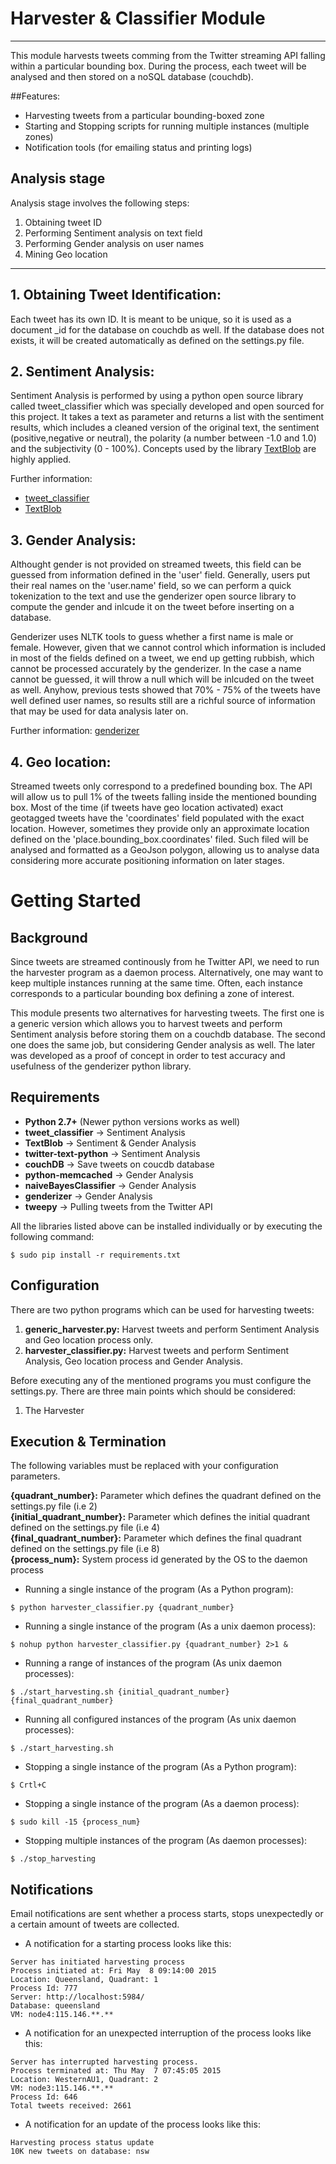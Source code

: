 Harvester & Classifier Module
===================

- - - - 

This module harvests tweets comming from the Twitter streaming API falling within a particular bounding box.
During the process, each tweet will be analysed and then stored on a noSQL database (couchdb).

##Features:

* Harvesting tweets from a particular bounding-boxed zone
* Starting and Stopping scripts for running multiple instances (multiple zones)
* Notification tools (for emailing status and printing logs)

## Analysis stage

Analysis stage involves the following steps:

1. Obtaining tweet ID
2. Performing Sentiment analysis on text field
3. Performing Gender analysis on user names
4. Mining Geo location

- - - - 

## 1. Obtaining Tweet Identification:

Each tweet has its own ID. It is meant to be unique, so it is used as a document _id for the database on couchdb as well. If the database does not exists, it will be created automatically as defined on the settings.py file.

## 2. Sentiment Analysis:

Sentiment Analysis is performed by using a python open source library called tweet_classifier which was specially developed and open sourced for this project. It takes a text as parameter and returns a list with the sentiment results, which includes a cleaned version of the original text, the sentiment (positive,negative or neutral), the polarity (a number between -1.0 and 1.0) and the subjectivity (0 - 100%). Concepts used by the library [TextBlob](http://textblob.readthedocs.org/en/dev/advanced_usage.html#sentiment-analyzers) are highly applied.

Further information:<br>
* [tweet_classifier](https://github.com/diogonal/classifier)<br> 
* [TextBlob](http://textblob.readthedocs.org/en/dev/)

## 3. Gender Analysis:

Althought gender is not provided on streamed tweets, this field can be guessed from information defined in the 'user' field. Generally, users put their real names on the 'user.name' field, so we can perform a quick tokenization to the text and use the genderizer open source library to compute the gender and inlcude it on the tweet before inserting on a database.

Genderizer uses NLTK tools to guess whether a first name is male or female. However, given that we cannot control which information is included in most of the fields defined on a tweet, we end up getting rubbish, which cannot be processed accurately by the genderizer. In the case a name cannot be guessed, it will throw a null which will be inlcuded on the tweet as well. Anyhow, previous tests showed that 70% - 75% of the tweets have well defined user names, so results still are a richful source of information that may be used for data analysis later on.

Further information: [genderizer](https://github.com/muatik/genderizer)

## 4. Geo location:

Streamed tweets only correspond to a predefined bounding box. The API will allow us to pull 1% of the tweets falling inside the mentioned bounding box. Most of the time (if tweets have geo location activated) exact geotagged tweets have the 'coordinates' field populated with the exact location. However, sometimes they provide only an approximate location defined on the 'place.bounding_box.coordinates' filed. Such filed will be analysed and formatted as a GeoJson polygon, allowing us to analyse data considering more accurate positioning information on later stages.

# Getting Started

## Background 

Since tweets are streamed continously from he Twitter API, we need to run the harvester program as a daemon process. Alternatively, one may want to keep multiple instances running at the same time. Often, each instance corresponds to a particular bounding box defining a zone of interest. 

This module presents two alternatives for harvesting tweets. The first one is a generic version which allows you to harvest tweets and perform Sentiment analysis before storing them on a couchdb database. The second one does the same job, but considering Gender analysis as well. The later was developed as a proof of concept in order to test accuracy and usefulness of the genderizer python library.

## Requirements

* **Python 2.7+** (Newer python versions works as well)
* **tweet_classifier**        -> Sentiment Analysis
* **TextBlob**                -> Sentiment & Gender Analysis
* **twitter-text-python**     -> Sentiment Analysis
* **couchDB**                 -> Save tweets on coucdb database
* **python-memcached**        -> Gender Analysis
* **naiveBayesClassifier**    -> Gender Analysis
* **genderizer**              -> Gender Analysis
* **tweepy**                  -> Pulling tweets from the Twitter API

All the libraries listed above can be installed individually or by executing the following command:

```
$ sudo pip install -r requirements.txt
```

## Configuration

There are two python programs which can be used for harvesting tweets:

1. **generic_harvester.py:** Harvest tweets and perform Sentiment Analysis and Geo location process only.
2. **harvester_classifier.py:** Harvest tweets and perform Sentiment Analysis, Geo location process and Gender Analysis.

Before executing any of the mentioned programs you must configure the settings.py. There are three main points which should be considered:

1. The Harvester 

## Execution & Termination

The following variables must be replaced with your configuration parameters.

**{quadrant_number}:** Parameter which defines the quadrant defined on the settings.py file (i.e 2)<br>
**{initial_quadrant_number}:** Parameter which defines the initial quadrant defined on the settings.py file (i.e 4)<br>
**{final_quadrant_number}:** Parameter which defines the final quadrant defined on the settings.py file (i.e 8)<br>
**{process_num}:** System process id generated by the OS to the daemon process<br>

* Running a single instance of the program (As a Python program):

```
$ python harvester_classifier.py {quadrant_number}
```
* Running a single instance of the program (As a unix daemon process):
```
$ nohup python harvester_classifier.py {quadrant_number} 2>1 &
```
* Running a range of instances of the program (As unix daemon processes):
```
$ ./start_harvesting.sh {initial_quadrant_number} {final_quadrant_number}
```
* Running all configured instances of the program (As unix daemon processes):
```
$ ./start_harvesting.sh
```
* Stopping a single instance of the program (As a Python program):
```
$ Crtl+C
```
* Stopping a single instance of the program (As a daemon process):
```
$ sudo kill -15 {process_num}
```
* Stopping multiple instances of the program (As daemon processes):
```
$ ./stop_harvesting
```
## Notifications

Email notifications are sent whether a process starts, stops unexpectedly or a certain amount of tweets are collected.

* A notification for a starting process looks like this:
```
Server has initiated harvesting process
Process initiated at: Fri May  8 09:14:00 2015
Location: Queensland, Quadrant: 1
Process Id: 777
Server: http://localhost:5984/
Database: queensland
VM: node4:115.146.**.**
```

* A notification for an unexpected interruption of the process looks like this:
```
Server has interrupted harvesting process.
Process terminated at: Thu May  7 07:45:05 2015
Location: WesternAU1, Quadrant: 2
VM: node3:115.146.**.**
Process Id: 646
Total tweets received: 2661
```
* A notification for an update of the process looks like this:
```
Harvesting process status update
10K new tweets on database: nsw
```

